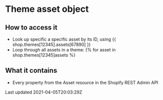 # Theme asset object

## How to access it

- Look up specific a specific asset by its ID, using {{ shop.themes[12345].assets[67890] }}
- Loop through all assets in a theme: {% for asset in shop.themes[12345]assets %}

## What it contains

- Every property from the Asset resource in the Shopify REST Admin API

Last updated 2021-04-05T20:03:29Z